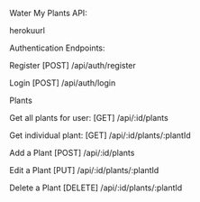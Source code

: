 Water My Plants API:

herokuurl


Authentication Endpoints:

Register
[POST] /api/auth/register


Login
[POST] /api/auth/login


Plants

Get all plants for user:
[GET] /api/:id/plants


Get individual plant:
[GET] /api/:id/plants/:plantId

Add a Plant
[POST] /api/:id/plants

Edit a Plant
[PUT] /api/:id/plants/:plantId

Delete a Plant
[DELETE] /api/:id/plants/:plantId
